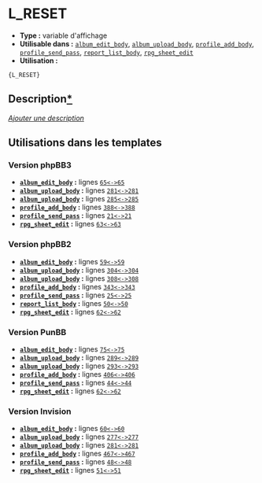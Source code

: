 # L_RESET
* __Type :__ variable d'affichage
* __Utilisable dans :__ [`album_edit_body`](../tpl/album_edit_body.md#readme), [`album_upload_body`](../tpl/album_upload_body.md#readme), [`profile_add_body`](../tpl/profile_add_body.md#readme), [`profile_send_pass`](../tpl/profile_send_pass.md#readme), [`report_list_body`](../tpl/report_list_body.md#readme), [`rpg_sheet_edit`](../tpl/rpg_sheet_edit.md#readme)
* __Utilisation :__

```smarty
{L_RESET}
```

## Description[*](https://fa-tvars.appspot.com/var/L_RESET)
[*Ajouter une description*](https://fa-tvars.appspot.com/var/L_RESET)

## Utilisations dans les templates

### Version phpBB3
* __[`album_edit_body`](../tpl/album_edit_body.md#readme) :__ lignes [`65`](../src/prosilver/album_edit_body.tpl#L65)[`<->`](../src/prosilver/album_edit_body.tpl#L65-L65)[`65`](../src/prosilver/album_edit_body.tpl#L65)
* __[`album_upload_body`](../tpl/album_upload_body.md#readme) :__ lignes [`281`](../src/prosilver/album_upload_body.tpl#L281)[`<->`](../src/prosilver/album_upload_body.tpl#L281-L281)[`281`](../src/prosilver/album_upload_body.tpl#L281)
* __[`album_upload_body`](../tpl/album_upload_body.md#readme) :__ lignes [`285`](../src/prosilver/album_upload_body.tpl#L285)[`<->`](../src/prosilver/album_upload_body.tpl#L285-L285)[`285`](../src/prosilver/album_upload_body.tpl#L285)
* __[`profile_add_body`](../tpl/profile_add_body.md#readme) :__ lignes [`388`](../src/prosilver/profile_add_body.tpl#L388)[`<->`](../src/prosilver/profile_add_body.tpl#L388-L388)[`388`](../src/prosilver/profile_add_body.tpl#L388)
* __[`profile_send_pass`](../tpl/profile_send_pass.md#readme) :__ lignes [`21`](../src/prosilver/profile_send_pass.tpl#L21)[`<->`](../src/prosilver/profile_send_pass.tpl#L21-L21)[`21`](../src/prosilver/profile_send_pass.tpl#L21)
* __[`rpg_sheet_edit`](../tpl/rpg_sheet_edit.md#readme) :__ lignes [`63`](../src/prosilver/rpg_sheet_edit.tpl#L63)[`<->`](../src/prosilver/rpg_sheet_edit.tpl#L63-L63)[`63`](../src/prosilver/rpg_sheet_edit.tpl#L63)

### Version phpBB2
* __[`album_edit_body`](../tpl/album_edit_body.md#readme) :__ lignes [`59`](../src/subsilver/album_edit_body.tpl#L59)[`<->`](../src/subsilver/album_edit_body.tpl#L59-L59)[`59`](../src/subsilver/album_edit_body.tpl#L59)
* __[`album_upload_body`](../tpl/album_upload_body.md#readme) :__ lignes [`304`](../src/subsilver/album_upload_body.tpl#L304)[`<->`](../src/subsilver/album_upload_body.tpl#L304-L304)[`304`](../src/subsilver/album_upload_body.tpl#L304)
* __[`album_upload_body`](../tpl/album_upload_body.md#readme) :__ lignes [`308`](../src/subsilver/album_upload_body.tpl#L308)[`<->`](../src/subsilver/album_upload_body.tpl#L308-L308)[`308`](../src/subsilver/album_upload_body.tpl#L308)
* __[`profile_add_body`](../tpl/profile_add_body.md#readme) :__ lignes [`343`](../src/subsilver/profile_add_body.tpl#L343)[`<->`](../src/subsilver/profile_add_body.tpl#L343-L343)[`343`](../src/subsilver/profile_add_body.tpl#L343)
* __[`profile_send_pass`](../tpl/profile_send_pass.md#readme) :__ lignes [`25`](../src/subsilver/profile_send_pass.tpl#L25)[`<->`](../src/subsilver/profile_send_pass.tpl#L25-L25)[`25`](../src/subsilver/profile_send_pass.tpl#L25)
* __[`report_list_body`](../tpl/report_list_body.md#readme) :__ lignes [`50`](../src/subsilver/report_list_body.tpl#L50)[`<->`](../src/subsilver/report_list_body.tpl#L50-L50)[`50`](../src/subsilver/report_list_body.tpl#L50)
* __[`rpg_sheet_edit`](../tpl/rpg_sheet_edit.md#readme) :__ lignes [`62`](../src/subsilver/rpg_sheet_edit.tpl#L62)[`<->`](../src/subsilver/rpg_sheet_edit.tpl#L62-L62)[`62`](../src/subsilver/rpg_sheet_edit.tpl#L62)

### Version PunBB
* __[`album_edit_body`](../tpl/album_edit_body.md#readme) :__ lignes [`75`](../src/punbb/album_edit_body.tpl#L75)[`<->`](../src/punbb/album_edit_body.tpl#L75-L75)[`75`](../src/punbb/album_edit_body.tpl#L75)
* __[`album_upload_body`](../tpl/album_upload_body.md#readme) :__ lignes [`289`](../src/punbb/album_upload_body.tpl#L289)[`<->`](../src/punbb/album_upload_body.tpl#L289-L289)[`289`](../src/punbb/album_upload_body.tpl#L289)
* __[`album_upload_body`](../tpl/album_upload_body.md#readme) :__ lignes [`293`](../src/punbb/album_upload_body.tpl#L293)[`<->`](../src/punbb/album_upload_body.tpl#L293-L293)[`293`](../src/punbb/album_upload_body.tpl#L293)
* __[`profile_add_body`](../tpl/profile_add_body.md#readme) :__ lignes [`406`](../src/punbb/profile_add_body.tpl#L406)[`<->`](../src/punbb/profile_add_body.tpl#L406-L406)[`406`](../src/punbb/profile_add_body.tpl#L406)
* __[`profile_send_pass`](../tpl/profile_send_pass.md#readme) :__ lignes [`44`](../src/punbb/profile_send_pass.tpl#L44)[`<->`](../src/punbb/profile_send_pass.tpl#L44-L44)[`44`](../src/punbb/profile_send_pass.tpl#L44)
* __[`rpg_sheet_edit`](../tpl/rpg_sheet_edit.md#readme) :__ lignes [`62`](../src/punbb/rpg_sheet_edit.tpl#L62)[`<->`](../src/punbb/rpg_sheet_edit.tpl#L62-L62)[`62`](../src/punbb/rpg_sheet_edit.tpl#L62)

### Version Invision
* __[`album_edit_body`](../tpl/album_edit_body.md#readme) :__ lignes [`60`](../src/invision/album_edit_body.tpl#L60)[`<->`](../src/invision/album_edit_body.tpl#L60-L60)[`60`](../src/invision/album_edit_body.tpl#L60)
* __[`album_upload_body`](../tpl/album_upload_body.md#readme) :__ lignes [`277`](../src/invision/album_upload_body.tpl#L277)[`<->`](../src/invision/album_upload_body.tpl#L277-L277)[`277`](../src/invision/album_upload_body.tpl#L277)
* __[`album_upload_body`](../tpl/album_upload_body.md#readme) :__ lignes [`281`](../src/invision/album_upload_body.tpl#L281)[`<->`](../src/invision/album_upload_body.tpl#L281-L281)[`281`](../src/invision/album_upload_body.tpl#L281)
* __[`profile_add_body`](../tpl/profile_add_body.md#readme) :__ lignes [`467`](../src/invision/profile_add_body.tpl#L467)[`<->`](../src/invision/profile_add_body.tpl#L467-L467)[`467`](../src/invision/profile_add_body.tpl#L467)
* __[`profile_send_pass`](../tpl/profile_send_pass.md#readme) :__ lignes [`48`](../src/invision/profile_send_pass.tpl#L48)[`<->`](../src/invision/profile_send_pass.tpl#L48-L48)[`48`](../src/invision/profile_send_pass.tpl#L48)
* __[`rpg_sheet_edit`](../tpl/rpg_sheet_edit.md#readme) :__ lignes [`51`](../src/invision/rpg_sheet_edit.tpl#L51)[`<->`](../src/invision/rpg_sheet_edit.tpl#L51-L51)[`51`](../src/invision/rpg_sheet_edit.tpl#L51)

